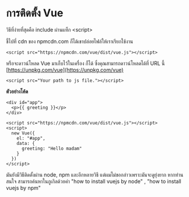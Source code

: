 # การติดตั้ง Vue

วิธีที่ง่ายที่สุดคือ include ผ่านแท็ก &lt;script&gt;

ชี้ไปที่ cdn ของ npmcdn.com ก็ได้เขาปล่อยไฟล์ให้เราเรียกใช้งาน

```
<script src="https://npmcdn.com/vue/dist/vue.js"></script>
```

หรือจะดาวน์โหลด Vue มาเก็บไว้ในเครื่อง ก็ได้ ซึ่งคุณสามารถดาวน์โหลดได้ที่ URL นี้   [https://unpkg.com/vue](https://unpkg.com/vue)

```
<script src="Your path to js file."></script>
```

**ตัวอย่างโค้ด**

```
<div id="app">
  <p>{{ greeting }}</p>
</div>

<script src="https://npmcdn.com/vue/dist/vue.js"></script>
<script>
  new Vue({
    el: "#app",
    data: {
      greeting: "Hello madam"
    } 
  })
</script>
```



มันยังมีวิธีติดตั้งผ่าน node, npm และอีกหลายวิธี แต่ผมไม่ขอกล่าวเพราะมันจะดูยุ่งยาก หากท่านสนใจ สามารถค้นหาในกูเกิลด้วยคำ "how to install vuejs by node" , "how to install vuejs by npm"



